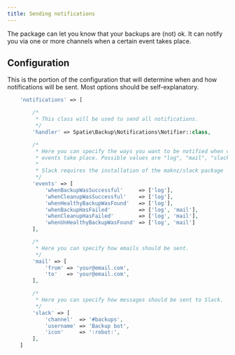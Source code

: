 ```yaml
---
title: Sending notifications
---
```


The package can let you know that your backups are (not) ok. It can notify you via one or more channels
when a certain event takes place.

## Configuration

This is the portion of the configuration that will determine when and how notifications will be sent.
Most options should be self-explanatory.

```php
    'notifications' => [

        /*
         * This class will be used to send all notifications.
         */
        'handler' => Spatie\Backup\Notifications\Notifier::class,

        /*
         * Here you can specify the ways you want to be notified when certain
         * events take place. Possible values are "log", "mail", "slack" and "pushover".
         *
         * Slack requires the installation of the maknz/slack package
         */
        'events' => [
            'whenBackupWasSuccessful'     => ['log'],
            'whenCleanupWasSuccessful'    => ['log'],
            'whenHealthyBackupWasFound'   => ['log'],
            'whenBackupHasFailed'         => ['log', 'mail'],
            'whenCleanupHasFailed'        => ['log', 'mail'],
            'whenUnHealthyBackupWasFound' => ['log', 'mail']
        ],

        /*
         * Here you can specify how emails should be sent.
         */
        'mail' => [
            'from' => 'your@email.com',
            'to'   => 'your@email.com',
        ],

        /*
         * Here you can specify how messages should be sent to Slack.
         */
        'slack' => [
            'channel'  => '#backups',
            'username' => 'Backup bot',
            'icon'     => ':robot:',
        ],
    ]
```
